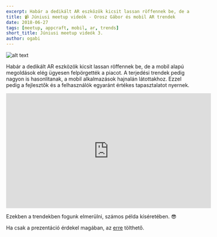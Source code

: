 ```yaml
---
excerpt: Habár a dedikált AR eszközök kicsit lassan röffennek be, de a mobil alapú megoldások elég ügyesen felpörgették a piacot.
title: 📹 Júniusi meetup videók - Orosz Gábor és mobil AR trendek
date: 2018-06-27
tags: [meetup, appcraft, mobil, ar, trends]
short_title: Júniusi meetup videók 3.
author: ogabi
---
```


![alt text](https://appcraft.hu/assets/img/meetup-2018-june-19-03.png)

Habár a dedikált AR eszközök kicsit lassan röffennek be, de a mobil alapú megoldások elég ügyesen felpörgették a piacot. A terjedési trendek pedig nagyon is hasonlítanak, a mobil alkalmazások hajnalán látottakhoz. Ezzel pedig a fejlesztők és a felhasználók egyaránt értékes tapasztalatot nyernek.

<iframe width="560" height="315" src="https://www.youtube.com/embed/-BqqG9ptjTE" frameborder="0" allow="autoplay; encrypted-media" allowfullscreen></iframe>

Ezekben a trendekben fogunk elmerülni, számos példa kíséretében. 😎

Ha csak a prezentáció érdekel magában, az [erre](http://bit.ly/acm-18june-ppt-04) tölthető.
